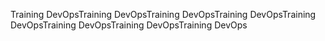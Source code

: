 Training DevOpsTraining DevOpsTraining DevOpsTraining DevOpsTraining DevOpsTraining DevOpsTraining DevOpsTraining DevOps